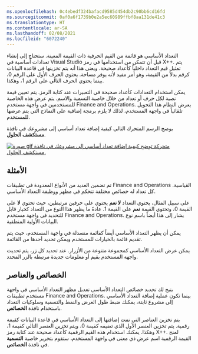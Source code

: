 ```yaml
---
ms.openlocfilehash: 0c4ebedf324bafacd9585d454db2c90bb6cd16fd
ms.sourcegitcommit: 0af0a6f1739b0e2a5ec60989ffbf8aa131de41c3
ms.translationtype: HT
ms.contentlocale: ar-SA
ms.lasthandoff: 02/08/2021
ms.locfileid: "6072240"
---
```

التعداد الأساسي هو قائمة من القيم الحرفية ذات القيمة المعينة. ستحتاج إلى إنشاء تعدادات أساسية في Visual Studio قبل أن تتمكن من استخدامها في رمز X++. يتم تمثيل قيم التعداد داخلياً كأعداد صحيحة. ويعني هذا أنه يتم تخزينها في قاعدة البيانات كرقم بدلاً من القيمة، وهو أمر مفيد لأنه يوفر مساحة. يحتوي الحرف الأول على الرقم 0، بينما يحتوي الحرف التالي على الرقم 1، وهكذا.

يمكن استخدام التعدادات كأعداد صحيحة في التعبيرات عند كتابة الرمز. يتم تعيين قيمة نصية لكل حرف أو تعداد من خلال خاصية التسمية والاسم. يتم عرض هذه الخاصية للمستخدمين في واجهة مستخدم Finance and Operations. يعرض النظام هذا التحويل تلقائياً في واجهة المستخدم، لذلك لا يلزم برمجة إضافية على النماذج التي يتم عرضها للمستخدم. 

يوضح الرسم المتحرك التالي كيفية إضافة تعداد أساسي إلى مشروعك في نافذة **مستكشف الحلول**.

[![صورة gif متحركة توضح كيفية إضافة تعداد أساسي إلى مشروعك في نافذة مستكشف الحلول.](../media/create-enum.gif)](../media/create-enum.gif#lightbox)

## <a name="examples"></a>الأمثلة

تم تضمين العديد من الأنواع المعدودة في تطبيقات Finance and Operations القياسية. كل تعداد له خصائص مختلفة تتحكم في مظهر ووظيفة التعداد الأساسي.

على سبيل المثال، يحتوي التعداد **لا نعم** يحتوي على حرفين مرتبطين، حيث تحتوي **لا** على القيمة 0، وتحتوي القيمة **نعم** على القيمة 1. عادةً ما يظهر هذا النوع من التعداد كخيار قابل للتحديد في واجهة مستخدم Finance and Operations. يشار إلى هذا أيضاً باسم نوع البيانات الأولية المنطقية.

يمكن أن يظهر التعداد الأساسي أيضاً كقائمة منسدلة في واجهة المستخدم، حيث يتم تقديم قائمة بالخيارات للمستخدم ويمكن تحديد أحدها من القائمة.

يمكن عرض التعداد الأساسي كمجموعة متنوعة من الأزرار. عند تحديد كل زر، يتم تحديث واجهة المستخدم بقيم أو معلومات جديدة مرتبطة بالزر المحدد.

## <a name="properties-and-elements"></a>الخصائص والعناصر

يتيح لك تحديد خصائص التعداد الأساسي تعديل مظهر التعداد الأساسي في واجهة مستخدم تطبيقات Finance and Operations. بينما تكون عملية إضافة التعداد الأساسي إلى مشروع ثابتة، يمكنك ضبط طول العرض والنمط والتسمية وسلوكيات التعداد باستخدام نافذة **الخصائص**.

يتم تخزين العناصر التي تمت إضافتها إلى التعداد الأساسي في قاعدة البيانات كقيمة رقمية. يتم تخزين العنصر الأول الذي تضيفه كقيمة 0، ويتم تخزين العنصر التالي كقيمة 1، وهكذا. يمكنك استخدام هذه القيم الرقمية كأعداد صحيحة عند كتابة رمز X++. لمنح القيمة الرقمية اسم عرض ذي معنى في واجهة المستخدم، ستقوم بتحرير خاصية **التسمية** في نافذة **الخصائص**.
